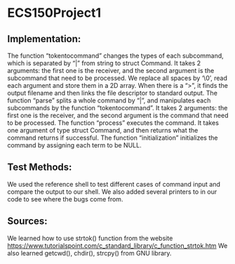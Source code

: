 # ECS150Project1
## Implementation:
The function “tokentocommand” changes the types of each subcommand, which is separated by “|” from string to struct Command. It takes 2 arguments: the first one is the receiver, and the second argument is the subcommand that need to be processed. We replace all spaces by ‘\0’, read each argument and store them in a 2D array. When there is a “>”, it finds the output filename and then links the file descriptor to standard output. 
The function “parse” splits a whole command by “|”, and manipulates each subcommands by the function “tokentocommand”. It takes 2 arguments: the first one is the receiver, and the second argument is the command that need to be processed.
The function “process” executes the command. It takes one argument of type struct Command, and then returns what the command returns if successful.
The function “initialization” initializes the command by assigning each term to be NULL.

## Test Methods:
We used the reference shell to test different cases of command input and compare the output to our shell. We also added several printers to in our code to see where the bugs come from.

## Sources:
We learned how to use strtok() function from the website https://www.tutorialspoint.com/c_standard_library/c_function_strtok.htm
We also learned getcwd(), chdir(), strcpy() from GNU library. 
